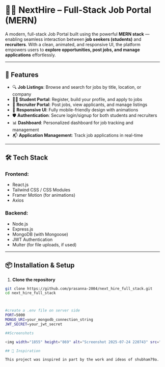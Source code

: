 # 🧑‍💼 NextHire – Full-Stack Job Portal (MERN)

A modern, full-stack Job Portal built using the powerful **MERN stack** — enabling seamless interaction between **job seekers (students)** and **recruiters**. With a clean, animated, and responsive UI, the platform empowers users to **explore opportunities, post jobs, and manage applications** effortlessly.

---

## 🚀 Features

- 🔍 **Job Listings**: Browse and search for jobs by title, location, or company
- 🧑‍🎓 **Student Portal**: Register, build your profile, and apply to jobs
- 🏢 **Recruiter Portal**: Post jobs, view applicants, and manage listings
- 📱 **Responsive UI**: Fully mobile-friendly design with animations
- 🛡️ **Authentication**: Secure login/signup for both students and recruiters
- 📊 **Dashboard**: Personalized dashboard for job tracking and management
- 📬 **Application Management**: Track job applications in real-time

---

## 🛠️ Tech Stack

### Frontend:
- React.js
- Tailwind CSS / CSS Modules
- Framer Motion (for animations)
- Axios

### Backend:
- Node.js
- Express.js
- MongoDB (with Mongoose)
- JWT Authentication
- Multer (for file uploads, if used)

---

## 📦 Installation & Setup

1. **Clone the repository**
```bash
git clone https://github.com/prasanna-2004/next_hire_full_stack.git
cd next_hire_full_stack



#create a .env file on server side
PORT=5000
MONGO_URI=your_mongodb_connection_string
JWT_SECRET=your_jwt_secret

##Screenshots

<img width="1855" height="869" alt="Screenshot 2025-07-24 220743" src="https://github.com/user-attachments/assets/ed620835-f523-41cd-bda8-c3b5a0f19f42" />

## 🙏 Inspiration

This project was inspired in part by the work and ideas of shubham79a.

